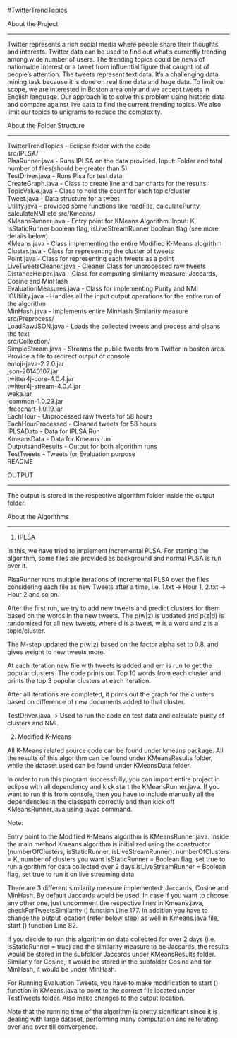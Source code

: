 #TwitterTrendTopics

About the Project
**************************************************************************************************************

Twitter represents a rich social media where people share their thoughts and interests. Twitter data can be used to find out what’s currently trending among wide number of users. The trending topics could be news of nationwide interest or a tweet from influential figure that caught lot of people’s attention. The tweets represent text data. It’s a challenging data mining task because it is done on real time data and huge data. To limit our scope, we are interested in Boston area only and we accept tweets in English language. Our approach is to solve this problem using historic data and compare against live data to find the current trending topics. We also limit our topics to unigrams to reduce the complexity. 

About the Folder Structure
**************************************************************************************************************

TwitterTrendTopics - Eclipse folder with the code  
	src/IPLSA/  
		PlsaRunner.java - Runs IPLSA on the data provided. Input: Folder and total number of files(should be greater than 5)  
		TestDriver.java - Runs Plsa for test data  
		CreateGraph.java - Class to create line and bar charts for the results  
		TopicValue.java - Class to hold the count for each topic/cluster  
		Tweet.java - Data structure for a tweet  
		Utility.java - provided some functions like readFile, calculatePurity, calculateNMI etc 
	src/Kmeans/  
		KMeansRunner.java - Entry point for KMeans Algorithm. Input: K, isStaticRunner boolean flag, isLiveStreamRunner boolean flag (see more details below)  
		KMeans.java - Class implementing the entire Modified K-Means alogrithm   
		Cluster.java - Class for representing the cluster of tweets  
		Point.java - Class for representing each tweets as a point  
		LiveTweetsCleaner.java - Cleaner Class for unprocessed raw tweets  
		DistanceHelper.java - Class for computing similarity measure: Jaccards, Cosine and MinHash  
		EvaluationMeasures.java - Class for implementing Purity and NMI  
		IOUtility.java - Handles all the input output operations for the entire run of the algorithm  
		MinHash.java - Implements entire MinHash Similarity measure  
	src/Preprocess/  
		LoadRawJSON.java - Loads the collected tweets and process and cleans the text  
	src/Collection/  
		SimpleStream.java - Streams the public tweets from Twitter in boston area. Provide a file to redirect output of console  
	emoji-java-2.2.0.jar  
	json-20140107.jar  
	twitter4j-core-4.0.4.jar  
	twitter4j-stream-4.0.4.jar  
	weka.jar  
	jcommon-1.0.23.jar  
	jfreechart-1.0.19.jar  
	EachHour - Unprocessed raw tweets for 58 hours  
	EachHourProcessed - Cleaned tweets for 58 hours   
	IPLSAData - Data for IPLSA Run  
	KmeansData - Data for Kmeans run  
	OutputsandResults - Output for both algorithm runs  
	TestTweets - Tweets for Evaluation purpose  
README  

OUTPUT
**************************************************************************************************************

The output is stored in the respective algorithm folder inside the output folder.

About the Algorithms
**************************************************************************************************************

1) IPLSA

In this, we have tried to implement Incremental PLSA. For starting the algorithm, some files are provided as background and normal PLSA is run over it.

PlsaRunner runs multiple iterations of incremental PLSA over the files considering each file as new Tweets after a time, i.e. 1.txt -> Hour 1, 2.txt -> Hour 2 and so on.

After the first run, we try to add new tweets and predict clusters for them based on the words in the new tweets. The p(w|z) is updated and p(z|d) is randomized for all new tweets, where d is a tweet, w is a word and z is a topic/cluster.

The M-step updated the p(w|z) based on the factor alpha set to 0.8. and gives weight to new tweets more.

At each iteration new file with tweets is added and em is run to get the popular clusters. The code prints out Top 10 words from each cluster and prints the top 3 popular clusters at each iteration.

After all iterations are completed, it prints out the graph for the clusters based on difference of new documents added to that cluster.


TestDriver.java -> Used to run the code on test data and calculate purity of clusters and NMI.

2)  Modified K-Means

All K-Means related source code can be found under kmeans package. All the results of this algorithm can be found under KMeansResults folder, while the dataset used can be found under KMeansData folder.

In order to run this program successfully, you can import entire project in eclipse with all dependency and kick start the KMeansRunner.java. If you want to run this from console, then you have to include manually all the dependencies in the classpath correctly and then kick off KMeansRunner.java using javac command. 

Note:

Entry point to the Modified K-Means algorithm is KMeansRunner.java. 
  Inside the main method Kmeans algorithm is initialized using the constructor (numberOfClusters, isStaticRunner, isLiveStreamRunner).
		numberOfClusters = K, number of clusters you want
		isStaticRunner = Boolean flag, set true to run algorithm for data collected over 2 days
		isLiveStreamRunner = Boolean flag, set true to run it on live streaming data
 
There are 3 different similarity measure implemented: Jaccards, Cosine and MinHash. By default Jaccards would be used. In case if you want to choose any other one, just uncomment the respective lines in Kmeans.java, checkForTweetsSimilarity () function Line 177. In addition you have to change the output location (refer below step) as well in Kmeans.java file, start () function Line 82.
 
If you decide to run this algorithm on data collected for over 2 days (i.e. isStaticRunner = true) and the similarity measure to be Jaccards, the results would be stored in the subfolder Jaccards under KMeansResults folder. Similarly for Cosine, it would be stored in the subfolder Cosine and for MinHash, it would be under MinHash.
 
For Running Evaluation Tweets, you have to make modification to start () function in KMeans.java to point to the correct file located under TestTweets folder. Also make changes to the output location.

Note that the running time of the algorithm is pretty significant since it is dealing with large dataset, performing many computation and reiterating over and over till convergence.
